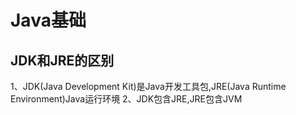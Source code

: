# Java基础
## JDK和JRE的区别
 1、JDK(Java Development Kit)是Java开发工具包,JRE(Java Runtime Environment)Java运行环境
 2、JDK包含JRE,JRE包含JVM

